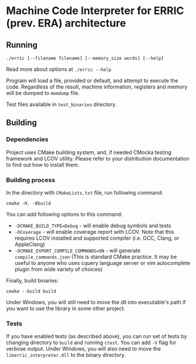 # Machine Code Interpreter for ERRIC (prev. ERA) architecture

## Running
`./erric [--filename filename] [--memory_size words] [--help]`

Read more about options at `./erric --help`

Program will load a file, provided or default, and attempt to execute the code. Regardless of the result, machine information, registers and memory will be dumped to `memdump` file.

Test files available in `test_binaries` directory.

## Building

### Dependencies
Project uses CMake building system, and, if needed CMocka testing framework and LCOV utility. Please refer to your distribution documentation to find out how to install them.

### Building process
In the directory with `CMakeLists.txt` file, run following command:

```
cmake -H. -Bbuild
```

You can add following options to this command:
- `-DCMAKE_BUILD_TYPE=Debug` - will enable debug symbols and tests
- `-DCoverage` - will enable coverage report with LCOV. Note that this requires LCOV installed and supported compiler (i.e. GCC, Clang, or AppleClang)
- `-DCMAKE_EXPORT_COMPILE_COMMANDS=ON` - will generate `compile_commands.json` (This is standard CMake practice. It may be useful to anyone who uses cquery language server or vim autocomplete plugin from wide variety of choices)

Finally, build binaries:
```
cmake --build build
```

Under Windows, you will still need to move the dll into executable's path if you want to use the library in some other project.

### Tests
If you have enabled tests (as described above), you can run set of tests by changing directory to `build` and running `ctest`. You can add `-V` flag for verbose output.
Under Windows, you will also need to move the `liberric_interpreter.dll` to the binary directory.
